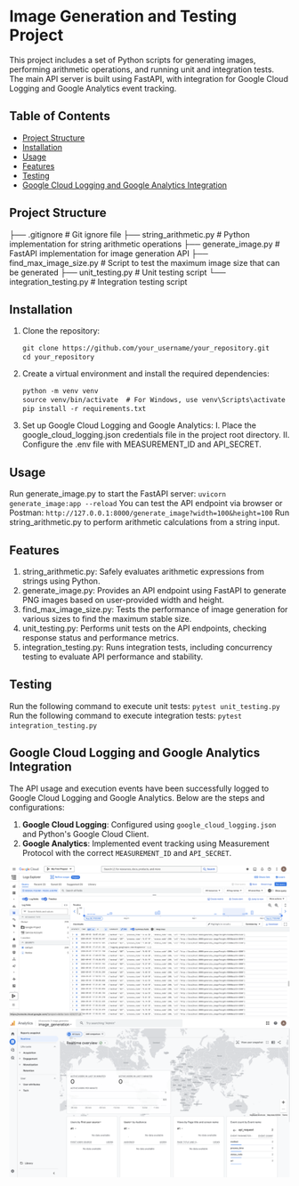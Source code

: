 # Image Generation and Testing Project

This project includes a set of Python scripts for generating images, performing arithmetic operations, and running unit and integration tests. The main API server is built using FastAPI, with integration for Google Cloud Logging and Google Analytics event tracking.

## Table of Contents

- [Project Structure](#project-structure)
- [Installation](#installation)
- [Usage](#usage)
- [Features](#features)
- [Testing](#testing)
- [Google Cloud Logging and Google Analytics Integration](#google-cloud-logging-and-google-analytics-integration)

## Project Structure
  ├── .gitignore # Git ignore file
  ├── string_arithmetic.py # Python implementation for string arithmetic operations 
  ├── generate_image.py # FastAPI implementation for image generation API 
  ├── find_max_image_size.py # Script to test the maximum image size that can be generated
  ├── unit_testing.py # Unit testing script 
  └── integration_testing.py # Integration testing script

## Installation

1. Clone the repository:
   ```
   git clone https://github.com/your_username/your_repository.git
   cd your_repository
   ```
2. Create a virtual environment and install the required dependencies:
    ```
    python -m venv venv
    source venv/bin/activate  # For Windows, use venv\Scripts\activate
    pip install -r requirements.txt
    ```
3. Set up Google Cloud Logging and Google Analytics:
    I. Place the google_cloud_logging.json credentials file in the project root directory.
    II. Configure the .env file with MEASUREMENT_ID and API_SECRET.

## Usage

Run generate_image.py to start the FastAPI server:
    ```
    uvicorn generate_image:app --reload
    ```
You can test the API endpoint via browser or Postman:
    ```
    http://127.0.0.1:8000/generate_image?width=100&height=100
    ```
Run string_arithmetic.py to perform arithmetic calculations from a string input.

## Features

1. string_arithmetic.py: Safely evaluates arithmetic expressions from strings using Python.
2. generate_image.py: Provides an API endpoint using FastAPI to generate PNG images based on user-provided width and height.
3. find_max_image_size.py: Tests the performance of image generation for various sizes to find the maximum stable size.
4. unit_testing.py: Performs unit tests on the API endpoints, checking response status and performance metrics.
5. integration_testing.py: Runs integration tests, including concurrency testing to evaluate API performance and stability.

## Testing

Run the following command to execute unit tests:
    ```
    pytest unit_testing.py
    ```
Run the following command to execute integration tests:
    ```
    pytest integration_testing.py
    ```

## Google Cloud Logging and Google Analytics Integration

The API usage and execution events have been successfully logged to Google Cloud Logging and Google Analytics. Below are the steps and configurations:

1. **Google Cloud Logging**: Configured using `google_cloud_logging.json` and Python's Google Cloud Client.
2. **Google Analytics**: Implemented event tracking using Measurement Protocol with the correct `MEASUREMENT_ID` and `API_SECRET`.

![Google Cloud Logging Screenshot](screenshots/cloud_logging.png)
![Google Analytics Screenshot](screenshots/google_analytics.png)
